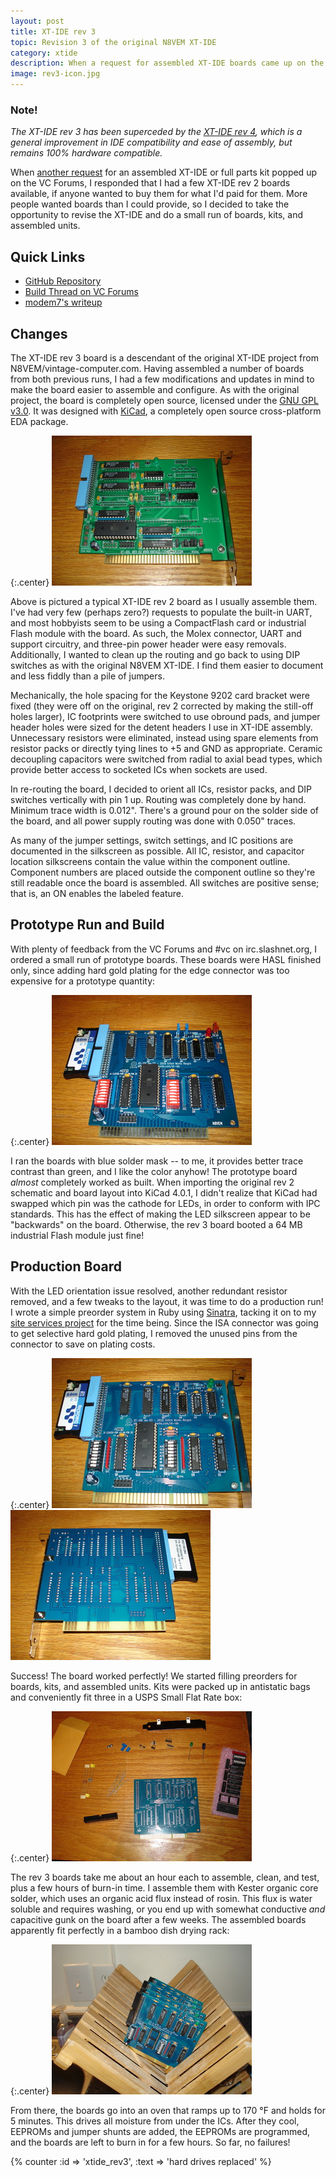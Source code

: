 ```yaml
---
layout: post
title: XT-IDE rev 3
topic: Revision 3 of the original N8VEM XT-IDE
category: xtide
description: When a request for assembled XT-IDE boards came up on the VC Forums, I took the opportunity to make some changes and improvements to the XT-IDE rev 2 design. Mostly a board respin, this project's goals were to make the XT-IDE easier for hand assembly, more self-documenting, and easier to configure.
image: rev3-icon.jpg
---
```


### Note!

*The XT-IDE rev 3 has been superceded by the [XT-IDE rev 4](/2017/11/23/xt-ide-rev4), which is a general improvement in IDE compatibility and ease of assembly, but remains 100% hardware compatible.*

When [another request](http://www.vcfed.org/forum/showthread.php?52343) for an assembled XT-IDE or full parts kit popped up on the VC Forums, I responded that I had a few XT-IDE rev 2 boards available, if anyone wanted to buy them for what I'd paid for them. More people wanted boards than I could provide, so I decided to take the opportunity to revise the XT-IDE and do a small run of boards, kits, and assembled units.

## Quick Links

* [GitHub Repository](https://github.com/glitchwrks/xt_ide/)
* [Build Thread on VC Forums](http://www.vcfed.org/forum/showthread.php?52343)
* [modem7's writeup](http://minuszerodegrees.net/xtide/rev_3/XT-IDE%20Rev%203%20-%20general.htm)

## Changes

The XT-IDE rev 3 board is a descendant of the original XT-IDE project from N8VEM/vintage-computer.com. Having assembled a number of boards from both previous runs, I had a few modifications and updates in mind to make the board easier to assemble and configure. As with the original project, the board is completely open source, licensed under the [GNU GPL v3.0](https://www.gnu.org/licenses/gpl-3.0.en.html). It was designed with [KiCad](http://kicad-pcb.org/), a completely open source cross-platform EDA package.

{:.center}
[![Rev 2 Board Without UART](/images/xtide/rev3/scaled/rev2.jpg)](/images/xtide/rev3/rev2.jpg)

Above is pictured a typical XT-IDE rev 2 board as I usually assemble them. I've had very few (perhaps zero?) requests to populate the built-in UART, and most hobbyists seem to be using a CompactFlash card or industrial Flash module with the board. As such, the Molex connector, UART and support circuitry, and three-pin power header were easy removals. Additionally, I wanted to clean up the routing and go back to using DIP switches as with the original N8VEM XT-IDE. I find them easier to document and less fiddly than a pile of jumpers.

Mechanically, the hole spacing for the Keystone 9202 card bracket were fixed (they were off on the original, rev 2 corrected by making the still-off holes larger), IC footprints were switched to use obround pads, and jumper header holes were sized for the detent headers I use in XT-IDE assembly. Unnecessary resistors were eliminated, instead using spare elements from resistor packs or directly tying lines to +5 and GND as appropriate. Ceramic decoupling capacitors were switched from radial to axial bead types, which provide better access to socketed ICs when sockets are used.

In re-routing the board, I decided to orient all ICs, resistor packs, and DIP switches vertically with pin 1 up. Routing was completely done by hand. Minimum trace width is 0.012". There's a ground pour on the solder side of the board, and all power supply routing was done with 0.050" traces.

As many of the jumper settings, switch settings, and IC positions are documented in the silkscreen as possible. All IC, resistor, and capacitor location silkscreens contain the value within the component outline. Component numbers are placed outside the component outline so they're still readable once the board is assembled. All switches are positive sense; that is, an ON enables the labeled feature.

## Prototype Run and Build

With plenty of feedback from the VC Forums and #vc on irc.slashnet.org, I ordered a small run of prototype boards. These boards were HASL finished only, since adding hard gold plating for the edge connector was too expensive for a prototype quantity:

{:.center}
[![Prototype Rev 3 Board](/images/xtide/rev3/scaled/prototype.jpg)](/images/xtide/rev3/prototype.jpg)

I ran the boards with blue solder mask -- to me, it provides better trace contrast than green, and I like the color anyhow! The prototype board *almost* completely worked as built. When importing the original rev 2 schematic and board layout into KiCad 4.0.1, I didn't realize that KiCad had swapped which pin was the cathode for LEDs, in order to conform with IPC standards. This has the effect of making the LED silkscreen appear to be "backwards" on the board. Otherwise, the rev 3 board booted a 64 MB industrial Flash module just fine!

## Production Board

With the LED orientation issue resolved, another redundant resistor removed, and a few tweaks to the layout, it was time to do a production run! I wrote a simple preorder system in Ruby using [Sinatra](http://www.sinatrarb.com/), tacking it on to my [site services project](https://github.com/chapmajs/site_services) for the time being. Since the ISA connector was going to get selective hard gold plating, I removed the unused pins from the connector to save on plating costs.

{:.center}
[![Rev 3 Board Front](/images/xtide/rev3/scaled/assembled-front.jpg)](/images/xtide/rev3/assembled-front.jpg) [![Rev 3 Board Back](/images/xtide/rev3/scaled/assembled-back.jpg)](/images/xtide/rev3/assembled-back.jpg)

Success! The board worked perfectly! We started filling preorders for boards, kits, and assembled units. Kits were packed up in antistatic bags and conveniently fit three in a USPS Small Flat Rate box:

{:.center}
[![Parts Kit with Board](/images/xtide/rev3/scaled/kit.jpg)](/images/xtide/rev3/kit.jpg)

The rev 3 boards take me about an hour each to assemble, clean, and test, plus a few hours of burn-in time. I assemble them with Kester organic core solder, which uses an organic acid flux instead of rosin. This flux is water soluble and requires washing, or you end up with somewhat conductive *and* capacitive gunk on the board after a few weeks. The assembled boards apparently fit perfectly in a bamboo dish drying rack:

{:.center}
[![Boards Drying After Cleaning](/images/xtide/rev3/scaled/drying.jpg)](/images/xtide/rev3/drying.jpg)

From there, the boards go into an oven that ramps up to 170 °F and holds for 5 minutes. This drives all moisture from under the ICs. After they cool, EEPROMs and jumper shunts are added, the EEPROMs are programmed, and the boards are left to burn in for a few hours. So far, no failures!

{% counter :id => 'xtide_rev3', :text => 'hard drives replaced' %}

